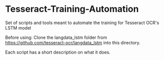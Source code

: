 # Tesseract-Training-Automation
Set of scripts and tools meant to automate the training for Tesseract OCR's LSTM model

Before using:
Clone the langdata_lstm folder from https://github.com/tesseract-ocr/langdata_lstm into this directory.

Each script has a short description on what it does.

